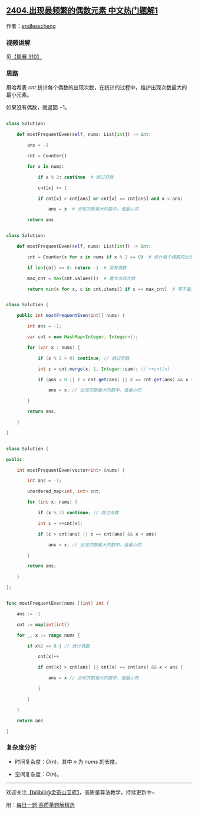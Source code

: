 ## [2404.出现最频繁的偶数元素 中文热门题解1](https://leetcode.cn/problems/most-frequent-even-element/solutions/100000/ha-xi-biao-tong-ji-by-endlesscheng-lfuh)

作者：[endlesscheng](https://leetcode.cn/u/endlesscheng)

### 视频讲解

见[【周赛 310】](https://www.bilibili.com/video/BV1it4y1L7kL)

### 思路

用哈希表 $\textit{cnt}$ 统计每个偶数的出现次数，在统计的过程中，维护出现次数最大的最小元素。

如果没有偶数，就返回 $-1$。

```py [sol1-Python3]
class Solution:
    def mostFrequentEven(self, nums: List[int]) -> int:
        ans = -1
        cnt = Counter()
        for x in nums:
            if x % 2: continue  # 跳过奇数
            cnt[x] += 1
            if cnt[x] > cnt[ans] or cnt[x] == cnt[ans] and x < ans:
                ans = x  # 出现次数最大的数中，值最小的
        return ans
```

```py [sol1-Python3 多次遍历]
class Solution:
    def mostFrequentEven(self, nums: List[int]) -> int:
        cnt = Counter(x for x in nums if x % 2 == 0)  # 统计每个偶数的出现次数
        if len(cnt) == 0: return -1  # 没有偶数
        max_cnt = max(cnt.values())  # 最大出现次数
        return min(x for x, c in cnt.items() if c == max_cnt)  # 等于最大出现次数的最小值
```

```java [sol1-Java]
class Solution {
    public int mostFrequentEven(int[] nums) {
        int ans = -1;
        var cnt = new HashMap<Integer, Integer>();
        for (var x : nums) {
            if (x % 2 > 0) continue; // 跳过奇数
            int c = cnt.merge(x, 1, Integer::sum); // ++cnt[x]
            if (ans < 0 || c > cnt.get(ans) || c == cnt.get(ans) && x < ans)
                ans = x; // 出现次数最大的数中，值最小的
        }
        return ans;
    }
}
```

```cpp [sol1-C++]
class Solution {
public:
    int mostFrequentEven(vector<int> &nums) {
        int ans = -1;
        unordered_map<int, int> cnt;
        for (int x: nums) {
            if (x % 2) continue; // 跳过奇数
            int c = ++cnt[x];
            if (c > cnt[ans] || c == cnt[ans] && x < ans)
                ans = x; // 出现次数最大的数中，值最小的
        }
        return ans;
    }
};
```

```go [sol1-Go]
func mostFrequentEven(nums []int) int {
	ans := -1
	cnt := map[int]int{}
	for _, x := range nums {
		if x%2 == 0 { // 统计偶数
			cnt[x]++
			if cnt[x] > cnt[ans] || cnt[x] == cnt[ans] && x < ans {
				ans = x // 出现次数最大的数中，值最小的
			}
		}
	}
	return ans
}
```

### 复杂度分析

- 时间复杂度：$O(n)$，其中 $n$ 为 $\textit{nums}$ 的长度。
- 空间复杂度：$O(n)$。

---

欢迎关注[【biIibiIi@灵茶山艾府】](https://space.bilibili.com/206214)，高质量算法教学，持续更新中~

附：[每日一题·高质量题解精选](https://github.com/EndlessCheng/codeforces-go/blob/master/leetcode/SOLUTIONS.md)
